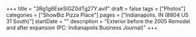 +++
title = "3Rg1g8EseSIGZ0dTg27Y.avif"
draft = false
tags = ["Photos"]
categories = ["ShowBiz Pizza Place"]
pages = ["Indianapolis, IN (8804 US 31 South)"]
startDate = ""
description = "Exterior before the 2005 Remodel and after expansion (PC: Indianapolis Business Journal)"
+++
